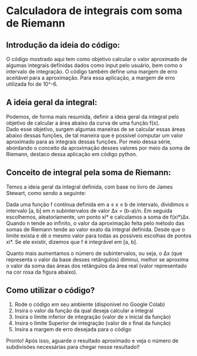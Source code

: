 # Calculadora de integrais com soma de Riemann

## Introdução da ideia do código:
O código mostrado aqui tem como objetivo calcular o valor aproximado de algumas integrais definidas dados como input pelo usuário, bem como o intervalo de integração. O código também define uma margem de erro aceitável para a aproximação. Para essa aplicação, a margem de erro utilizada foi de 10^-6.

## A ideia geral da integral:
Podemos, de forma mais resumida, definir a ideia geral da integral pelo objetivo de calcular a área abaixo da curva de uma função f(x).  
Dado esse objetivo, surgem algumas maneiras de se calcular essas áreas abaixo dessas funções, de tal maneira que é possível computar um valor aproximado para as integrais dessas funções. Por meio dessa série, abordando o conceito da aproximação desses valores por meio da soma de Riemann, destaco dessa aplicação em código python.

## Conceito de integral pela soma de Riemann:
Temos a ideia geral da integral definida, com base no livro de James Stewart, como sendo a seguinte:  

Dada uma função f contínua definida em a ≤ x ≤ b de intervalo, dividimos o intervalo [a, b] em n subintervalos de valor Δx = (b-a)/n. Em seguida escolhemos, aleatoriamente, um ponto xi* e calculamos a soma de f(xi*)Δx. Quando n tende ao infinito, o valor da aproximação feita pelo método das somas de Riemann tende ao valor exato da integral definida. Desde que o limite exista e dê o mesmo valor para todas as possíveis escolhas de pontos xi*. Se ele existir, dizemos que f é integrável em [a, b].

Quanto mais aumentamos o número de subintervalos, ou seja, o Δx (que representa o valor da base desses retângulos) diminui, melhor se aproxima o valor da soma das áreas dos retângulos da área real (valor representado na cor rosa da figura abaixo).

## Como utilizar o código?
1. Rode o código em seu ambiente (disponível no Google Colab)
2. Insira o valor da função da qual deseja calcular a integral
3. Insira o limite inferior de integração (valor de x inicial da função)
4. Insira o limite Superior de integração (valor de x final da função)
5. Insira a margem de erro desejada para o código

Pronto! Após isso, aguarde o resultado aproximado e veja o número de subdivisões necessárias para chegar nesse resultado!!
